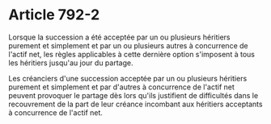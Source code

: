 # Article 792-2

Lorsque la succession a été acceptée par un ou plusieurs héritiers purement et simplement et par un ou plusieurs autres à concurrence de l'actif net, les règles applicables à cette dernière option s'imposent à tous les héritiers jusqu'au jour du partage.

Les créanciers d'une succession acceptée par un ou plusieurs héritiers purement et simplement et par d'autres à concurrence de l'actif net peuvent provoquer le partage dès lors qu'ils justifient de difficultés dans le recouvrement de la part de leur créance incombant aux héritiers acceptants à concurrence de l'actif net.
